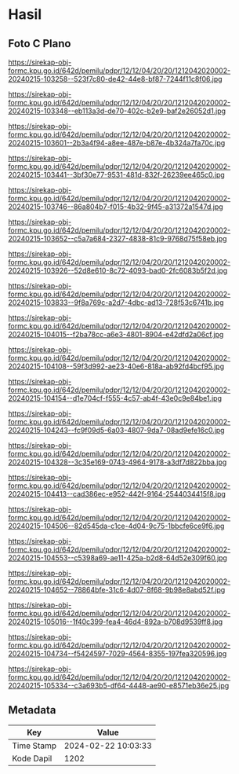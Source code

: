 # Hasil

## Foto C Plano

https://sirekap-obj-formc.kpu.go.id/642d/pemilu/pdpr/12/12/04/20/20/1212042020002-20240215-103258--523f7c80-de42-44e8-bf87-7244f11c8f06.jpg

https://sirekap-obj-formc.kpu.go.id/642d/pemilu/pdpr/12/12/04/20/20/1212042020002-20240215-103348--eb113a3d-de70-402c-b2e9-baf2e26052d1.jpg

https://sirekap-obj-formc.kpu.go.id/642d/pemilu/pdpr/12/12/04/20/20/1212042020002-20240215-103601--2b3a4f94-a8ee-487e-b87e-4b324a7fa70c.jpg

https://sirekap-obj-formc.kpu.go.id/642d/pemilu/pdpr/12/12/04/20/20/1212042020002-20240215-103441--3bf30e77-9531-481d-832f-26239ee465c0.jpg

https://sirekap-obj-formc.kpu.go.id/642d/pemilu/pdpr/12/12/04/20/20/1212042020002-20240215-103746--86a804b7-f015-4b32-9f45-a31372a1547d.jpg

https://sirekap-obj-formc.kpu.go.id/642d/pemilu/pdpr/12/12/04/20/20/1212042020002-20240215-103652--c5a7a684-2327-4838-81c9-9768d75f58eb.jpg

https://sirekap-obj-formc.kpu.go.id/642d/pemilu/pdpr/12/12/04/20/20/1212042020002-20240215-103926--52d8e610-8c72-4093-bad0-2fc6083b5f2d.jpg

https://sirekap-obj-formc.kpu.go.id/642d/pemilu/pdpr/12/12/04/20/20/1212042020002-20240215-103833--9f8a769c-a2d7-4dbc-ad13-728f53c6741b.jpg

https://sirekap-obj-formc.kpu.go.id/642d/pemilu/pdpr/12/12/04/20/20/1212042020002-20240215-104015--f2ba78cc-a6e3-4801-8904-e42dfd2a06cf.jpg

https://sirekap-obj-formc.kpu.go.id/642d/pemilu/pdpr/12/12/04/20/20/1212042020002-20240215-104108--59f3d992-ae23-40e6-818a-ab92fd4bcf95.jpg

https://sirekap-obj-formc.kpu.go.id/642d/pemilu/pdpr/12/12/04/20/20/1212042020002-20240215-104154--d1e704cf-f555-4c57-ab4f-43e0c9e84be1.jpg

https://sirekap-obj-formc.kpu.go.id/642d/pemilu/pdpr/12/12/04/20/20/1212042020002-20240215-104243--fc9f09d5-6a03-4807-9da7-08ad9efe16c0.jpg

https://sirekap-obj-formc.kpu.go.id/642d/pemilu/pdpr/12/12/04/20/20/1212042020002-20240215-104328--3c35e169-0743-4964-9178-a3df7d822bba.jpg

https://sirekap-obj-formc.kpu.go.id/642d/pemilu/pdpr/12/12/04/20/20/1212042020002-20240215-104413--cad386ec-e952-442f-9164-2544034415f8.jpg

https://sirekap-obj-formc.kpu.go.id/642d/pemilu/pdpr/12/12/04/20/20/1212042020002-20240215-104506--82d545da-c1ce-4d04-9c75-1bbcfe6ce9f6.jpg

https://sirekap-obj-formc.kpu.go.id/642d/pemilu/pdpr/12/12/04/20/20/1212042020002-20240215-104553--c5398a69-ae11-425a-b2d8-64d52e309f60.jpg

https://sirekap-obj-formc.kpu.go.id/642d/pemilu/pdpr/12/12/04/20/20/1212042020002-20240215-104652--78864bfe-31c6-4d07-8f68-9b98e8abd52f.jpg

https://sirekap-obj-formc.kpu.go.id/642d/pemilu/pdpr/12/12/04/20/20/1212042020002-20240215-105016--1f40c399-fea4-46d4-892a-b708d9539ff8.jpg

https://sirekap-obj-formc.kpu.go.id/642d/pemilu/pdpr/12/12/04/20/20/1212042020002-20240215-104734--f5424597-7029-4564-8355-197fea320596.jpg

https://sirekap-obj-formc.kpu.go.id/642d/pemilu/pdpr/12/12/04/20/20/1212042020002-20240215-105334--c3a693b5-df64-4448-ae90-e8571eb36e25.jpg


## Metadata

| Key        | Value               |
| ---------- | ------------------- |
| Time Stamp | 2024-02-22 10:03:33 |
| Kode Dapil | 1202                |



